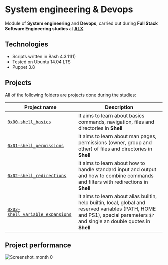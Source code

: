 # System engineering & Devops

Module of **System engineering** and **Devops**, carried out during **Full Stack Software Engineering studies** at **[ALX](https://www.alx.com/)**.

## Technologies
* Scripts written in Bash 4.3.11(1)
* Tested on Ubuntu 14.04 LTS
* Puppet 3.8

## Projects
All of the following folders are projects done during the studies:

| Project name | Description |
| ------------ | ----------- |
| [`0x00-shell_basics`](https://github.com/warimap/alx-system_engineering-devops/tree/master/0x00-shell_basics) | It aims to learn about basics commands, navigation, files and directories in **Shell** |
| [`0x01-shell_permissions`](https://github.com/warimap/alx-system_engineering-devops/tree/master/0x01-shell_permissions) | It aims to learn about man pages, permissions (owner, group and other) of files and directories in **Shell** |
| [`0x02-shell_redirections`](https://github.com/warimap/alx-system_engineering-devops/tree/master/0x02-shell_redirections) | It aims to learn about how to handle standard input and output and how to combine commands and filters with redirections in **Shell** |
| [`0x03-shell_variable_expansions`](https://github.com/warimap/alx-system_engineering-devops/tree/master/0x03-shell_variables_expansions) | It aims to learn about alias builtin, help builtin, local, global and reserved variables (PATH, HOME and PS1), special parameters `$?` and single an double quotes in **Shell** |

## Project performance
![Screenshot_month 0](https://github.com/warimap/alx-system_engineering-devops/assets/123955570/ba05041e-a969-4acd-ae63-f482361ad1f6)
